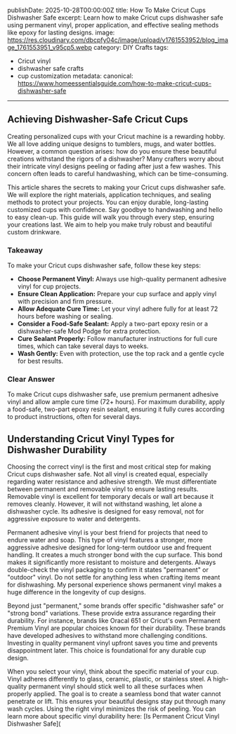 publishDate: 2025-10-28T00:00:00Z
title: How To Make Cricut Cups Dishwasher Safe
excerpt: Learn how to make Cricut cups dishwasher safe using permanent vinyl, proper application, and effective sealing methods like epoxy for lasting designs.
image: https://res.cloudinary.com/dbcpfy04c/image/upload/v1761553952/blog_image_1761553951_v95cp5.webp
category: DIY Crafts
tags:
  - Cricut vinyl
  - dishwasher safe crafts
  - cup customization
metadata:
  canonical: https://www.homeessentialsguide.com/how-to-make-cricut-cups-dishwasher-safe
---

## Achieving Dishwasher-Safe Cricut Cups

Creating personalized cups with your Cricut machine is a rewarding hobby. We all love adding unique designs to tumblers, mugs, and water bottles. However, a common question arises: how do you ensure these beautiful creations withstand the rigors of a dishwasher? Many crafters worry about their intricate vinyl designs peeling or fading after just a few washes. This concern often leads to careful handwashing, which can be time-consuming.

This article shares the secrets to making your Cricut cups dishwasher safe. We will explore the right materials, application techniques, and sealing methods to protect your projects. You can enjoy durable, long-lasting customized cups with confidence. Say goodbye to handwashing and hello to easy clean-up. This guide will walk you through every step, ensuring your creations last. We aim to help you make truly robust and beautiful custom drinkware.

### Takeaway

To make your Cricut cups dishwasher safe, follow these key steps:

*   **Choose Permanent Vinyl:** Always use high-quality permanent adhesive vinyl for cup projects.
*   **Ensure Clean Application:** Prepare your cup surface and apply vinyl with precision and firm pressure.
*   **Allow Adequate Cure Time:** Let your vinyl adhere fully for at least 72 hours before washing or sealing.
*   **Consider a Food-Safe Sealant:** Apply a two-part epoxy resin or a dishwasher-safe Mod Podge for extra protection.
*   **Cure Sealant Properly:** Follow manufacturer instructions for full cure times, which can take several days to weeks.
*   **Wash Gently:** Even with protection, use the top rack and a gentle cycle for best results.

### Clear Answer

To make Cricut cups dishwasher safe, use premium permanent adhesive vinyl and allow ample cure time (72+ hours). For maximum durability, apply a food-safe, two-part epoxy resin sealant, ensuring it fully cures according to product instructions, often for several days.

## Understanding Cricut Vinyl Types for Dishwasher Durability

Choosing the correct vinyl is the first and most critical step for making Cricut cups dishwasher safe. Not all vinyl is created equal, especially regarding water resistance and adhesive strength. We must differentiate between permanent and removable vinyl to ensure lasting results. Removable vinyl is excellent for temporary decals or wall art because it removes cleanly. However, it will not withstand washing, let alone a dishwasher cycle. Its adhesive is designed for easy removal, not for aggressive exposure to water and detergents.

Permanent adhesive vinyl is your best friend for projects that need to endure water and soap. This type of vinyl features a stronger, more aggressive adhesive designed for long-term outdoor use and frequent handling. It creates a much stronger bond with the cup surface. This bond makes it significantly more resistant to moisture and detergents. Always double-check the vinyl packaging to confirm it states "permanent" or "outdoor" vinyl. Do not settle for anything less when crafting items meant for dishwashing. My personal experience shows permanent vinyl makes a huge difference in the longevity of cup designs.

Beyond just "permanent," some brands offer specific "dishwasher safe" or "strong bond" variations. These provide extra assurance regarding their durability. For instance, brands like Oracal 651 or Cricut's own Permanent Premium Vinyl are popular choices known for their durability. These brands have developed adhesives to withstand more challenging conditions. Investing in quality permanent vinyl upfront saves you time and prevents disappointment later. This choice is foundational for any durable cup design.

When you select your vinyl, think about the specific material of your cup. Vinyl adheres differently to glass, ceramic, plastic, or stainless steel. A high-quality permanent vinyl should stick well to all these surfaces when properly applied. The goal is to create a seamless bond that water cannot penetrate or lift. This ensures your beautiful designs stay put through many wash cycles. Using the right vinyl minimizes the risk of peeling. You can learn more about specific vinyl durability here: [Is Permanent Cricut Vinyl Dishwasher Safe](